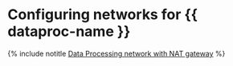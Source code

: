 # Configuring networks for {{ dataproc-name }}

{% include notitle [Data Processing network with NAT gateway](../../_tutorials/routing/data-proc-nat-gateway.md) %}
